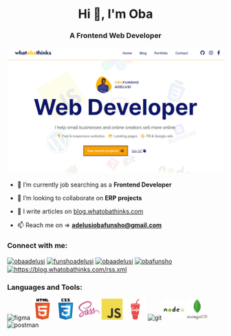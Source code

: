 <h1 align="center">Hi 👋, I'm Oba</h1>
<h3 align="center">A Frontend Web Developer</h3>

[![whatobathinks.com](/images/whatobathinks-hero.PNG 'whatobathinks portfolio')](https://whatobathinks.com)

-   🔭 I’m currently job searching as a **Frontend Developer**

-   👯 I’m looking to collaborate on **ERP projects**

-   📝 I write articles on [blog.whatobathinks.com](https://blog.whatobathinks.com)

-   📫 Reach me on => **adelusiobafunsho@gmail.com**

<h3 align="left">Connect with me:</h3>
<p align="left">
<a href="https://twitter.com/obaadelusi" target="blank"><img align="center" src="https://raw.githubusercontent.com/rahuldkjain/github-profile-readme-generator/master/src/images/icons/Social/twitter.svg" alt="obaadelusi" height="30" width="40" /></a>
<a href="https://linkedin.com/in/obaadelusi" target="blank"><img align="center" src="https://raw.githubusercontent.com/rahuldkjain/github-profile-readme-generator/master/src/images/icons/Social/linked-in-alt.svg" alt="funshoadelusi" height="30" width="40" /></a>
<a href="https://instagram.com/obaadelusi" target="blank"><img align="center" src="https://raw.githubusercontent.com/rahuldkjain/github-profile-readme-generator/master/src/images/icons/Social/instagram.svg" alt="obaadelusi" height="30" width="40" /></a>
<a href="https://dribbble.com/obafunsho" target="blank"><img align="center" src="https://raw.githubusercontent.com/rahuldkjain/github-profile-readme-generator/master/src/images/icons/Social/dribbble.svg" alt="obafunsho" height="30" width="40" /></a>
<a href="/https://blog.whatobathinks.com/rss.xml" target="blank"><img align="center" src="https://raw.githubusercontent.com/rahuldkjain/github-profile-readme-generator/master/src/images/icons/Social/rss.svg" alt="https://blog.whatobathinks.com/rss.xml" height="30" width="40" /></a>
</p>

<h3 align="left">Languages and Tools:</h3>
<p align="left"> 
<span><img src="https://www.vectorlogo.zone/logos/figma/figma-icon.svg" alt="figma" width="50" height="50"/></span>
<span><img src="https://raw.githubusercontent.com/devicons/devicon/master/icons/html5/html5-original-wordmark.svg" alt="html5" width="50" height="50"/></span>
<span><img src="https://raw.githubusercontent.com/devicons/devicon/master/icons/css3/css3-original-wordmark.svg" alt="css3" width="50" height="50"/></span>
<span><img src="https://raw.githubusercontent.com/devicons/devicon/master/icons/sass/sass-original.svg" alt="sass" width="50" height="50"/></span>
<span><img src="https://raw.githubusercontent.com/devicons/devicon/master/icons/javascript/javascript-original.svg" alt="javascript" width="50" height="50"/></span> 
<span><img src="https://raw.githubusercontent.com/devicons/devicon/master/icons/gulp/gulp-plain.svg" alt="gulp" width="50" height="50"/></span>   
<span><img src="https://www.vectorlogo.zone/logos/git-scm/git-scm-icon.svg" alt="git" width="50" height="50"/></span>
<span><img src="https://raw.githubusercontent.com/devicons/devicon/master/icons/nodejs/nodejs-original-wordmark.svg" alt="nodejs" width="50" height="50"/></span>
<span><img src="https://raw.githubusercontent.com/devicons/devicon/master/icons/mongodb/mongodb-original-wordmark.svg" alt="mongodb" width="50" height="50"/></span>  
<span><img src="https://www.vectorlogo.zone/logos/getpostman/getpostman-icon.svg" alt="postman" width="50" height="50"/></span>
</p>
